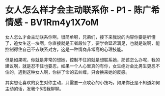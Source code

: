 # 女人怎么样才会主动联系你 - P1 - 陈广希情感 - BV1Rm4y1X7oM

女人怎么才会主动联系你啊，很简单呀，兄弟们，接下来我说的内容你要是听懂了，追女生这一块啊，你直接就是王者段位了，要学会延迟满足，也就是说啊，能控制得住自己不去联系对方，这是一种情商非常高的心理技能。

但是如果呢，你就是非常的想她，控制不住的就是想联系她，那该怎么办呢，我的建议啊，就是忍不住也要忍，如果一个人心里真的有你，女生绝对会比男生更忍不住的，遇到这种女人啊，你拼了命的去纠缠，只会换来她的反感。

其实想让喜欢的女生对你主动，只需要一点攻心的小技巧，如果你还是不知道如何主动的话，发我个5找我聊聊。